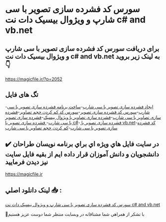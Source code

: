 # سورس کد فشرده سازی تصویر با سی شارپ و ویژوال بیسیک دات نت c# and vb.net

## برای دریافت سورس کد فشرده سازی تصویر با سی شارپ و ویژوال بیسیک دات نت c# and vb.net به لینک زیر بروید 👇

https://magicfile.ir/?p=2052

## تگ های فایل

-[ایجاد فشرده سازی تصویر با سی شارپ](https://magicfile.ir/product/%d8%b3%d9%88%d8%b1%d8%b3-%da%a9%d8%af-%d9%81%d8%b4%d8%b1%d8%af%d9%87-%d8%b3%d8%a7%d8%b2%d9%8a-%d8%aa%d8%b5%d9%88%d9%8a%d8%b1-%d8%a8%d8%a7-%d8%b3%d9%8a-%d8%b4%d8%a7%d8%b1%d9%be/)-[ساخت برنامه فشرده سازی تصویر با سی شارپ](https://magicfile.ir/product/%d8%b3%d9%88%d8%b1%d8%b3-%da%a9%d8%af-%d9%81%d8%b4%d8%b1%d8%af%d9%87-%d8%b3%d8%a7%d8%b2%d9%8a-%d8%aa%d8%b5%d9%88%d9%8a%d8%b1-%d8%a8%d8%a7-%d8%b3%d9%8a-%d8%b4%d8%a7%d8%b1%d9%be/)-[سورس کد فشرده سازی تصویر](https://magicfile.ir/product/%d8%b3%d9%88%d8%b1%d8%b3-%da%a9%d8%af-%d9%81%d8%b4%d8%b1%d8%af%d9%87-%d8%b3%d8%a7%d8%b2%d9%8a-%d8%aa%d8%b5%d9%88%d9%8a%d8%b1-%d8%a8%d8%a7-%d8%b3%d9%8a-%d8%b4%d8%a7%d8%b1%d9%be/)-[سورس کد کم کردن حجم تصاویر](https://magicfile.ir/product/%d8%b3%d9%88%d8%b1%d8%b3-%da%a9%d8%af-%d9%81%d8%b4%d8%b1%d8%af%d9%87-%d8%b3%d8%a7%d8%b2%d9%8a-%d8%aa%d8%b5%d9%88%d9%8a%d8%b1-%d8%a8%d8%a7-%d8%b3%d9%8a-%d8%b4%d8%a7%d8%b1%d9%be/)-[فشرده سازی تصاویر با سی شارپ](https://magicfile.ir/product/%d8%b3%d9%88%d8%b1%d8%b3-%da%a9%d8%af-%d9%81%d8%b4%d8%b1%d8%af%d9%87-%d8%b3%d8%a7%d8%b2%d9%8a-%d8%aa%d8%b5%d9%88%d9%8a%d8%b1-%d8%a8%d8%a7-%d8%b3%d9%8a-%d8%b4%d8%a7%d8%b1%d9%be/)-[فشرده سازی تصاویر با ویژوال بیسیک](https://magicfile.ir/product/%d8%b3%d9%88%d8%b1%d8%b3-%da%a9%d8%af-%d9%81%d8%b4%d8%b1%d8%af%d9%87-%d8%b3%d8%a7%d8%b2%d9%8a-%d8%aa%d8%b5%d9%88%d9%8a%d8%b1-%d8%a8%d8%a7-%d8%b3%d9%8a-%d8%b4%d8%a7%d8%b1%d9%be/)-[فشرده سازی تصویر با سی شارپ](https://magicfile.ir/product/%d8%b3%d9%88%d8%b1%d8%b3-%da%a9%d8%af-%d9%81%d8%b4%d8%b1%d8%af%d9%87-%d8%b3%d8%a7%d8%b2%d9%8a-%d8%aa%d8%b5%d9%88%d9%8a%d8%b1-%d8%a8%d8%a7-%d8%b3%d9%8a-%d8%b4%d8%a7%d8%b1%d9%be/)-[ فشرده سازی تصویر با c#](https://magicfile.ir/product/%d8%b3%d9%88%d8%b1%d8%b3-%da%a9%d8%af-%d9%81%d8%b4%d8%b1%d8%af%d9%87-%d8%b3%d8%a7%d8%b2%d9%8a-%d8%aa%d8%b5%d9%88%d9%8a%d8%b1-%d8%a8%d8%a7-%d8%b3%d9%8a-%d8%b4%d8%a7%d8%b1%d9%be/)-[ فشرده سازی تصویر با vb.net](https://magicfile.ir/product/%d8%b3%d9%88%d8%b1%d8%b3-%da%a9%d8%af-%d9%81%d8%b4%d8%b1%d8%af%d9%87-%d8%b3%d8%a7%d8%b2%d9%8a-%d8%aa%d8%b5%d9%88%d9%8a%d8%b1-%d8%a8%d8%a7-%d8%b3%d9%8a-%d8%b4%d8%a7%d8%b1%d9%be/)-[کد فشرده سازی تصویر با سی شارپ](https://magicfile.ir/product/%d8%b3%d9%88%d8%b1%d8%b3-%da%a9%d8%af-%d9%81%d8%b4%d8%b1%d8%af%d9%87-%d8%b3%d8%a7%d8%b2%d9%8a-%d8%aa%d8%b5%d9%88%d9%8a%d8%b1-%d8%a8%d8%a7-%d8%b3%d9%8a-%d8%b4%d8%a7%d8%b1%d9%be/)-[کم کردن حجم تصاویر با سی شارپ](https://magicfile.ir/product/%d8%b3%d9%88%d8%b1%d8%b3-%da%a9%d8%af-%d9%81%d8%b4%d8%b1%d8%af%d9%87-%d8%b3%d8%a7%d8%b2%d9%8a-%d8%aa%d8%b5%d9%88%d9%8a%d8%b1-%d8%a8%d8%a7-%d8%b3%d9%8a-%d8%b4%d8%a7%d8%b1%d9%be/)

## ✔️ در سايت فايل هاي ويژه اي براي برنامه نويسان طراحان دانشجويان و دانش آموزان قرار داده ايم از بقيه فايل سايت نيز ديدن فرماييد

https://magicfile.ir


## لينک دانلود اصلي 📥 :

[سورس کد فشرده سازی تصویر با سی شارپ و ویژوال بیسیک دات نت c# and vb.net](https://magicfile.ir/product/%d8%b3%d9%88%d8%b1%d8%b3-%da%a9%d8%af-%d9%81%d8%b4%d8%b1%d8%af%d9%87-%d8%b3%d8%a7%d8%b2%d9%8a-%d8%aa%d8%b5%d9%88%d9%8a%d8%b1-%d8%a8%d8%a7-%d8%b3%d9%8a-%d8%b4%d8%a7%d8%b1%d9%be/) 


🙏با تشکر از همراهي شما مشتاقانه در وبسایت منتظر شما دوست عزیز هستیم

